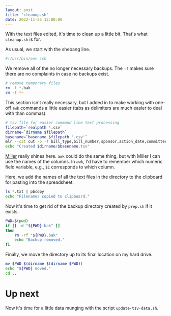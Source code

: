 ```yaml
---
layout: post
title: "cleanup.sh"
date: 2022-11-25 12:00:00
---
```

With the text files edited, it's time to clean up a little bit.  That's what `cleanup.sh` is for.

As usual, we start with the shebang line.
```zsh
#!/usr/bin/env zsh
```

We remove all of the no longer necessary backups. The `-f` makes sure there are no complaints in case no backups exist.
```zsh
# remove temporary files 
rm -f *.bak
rm -f *~
```

This section isn't really necessary, but I added in to make working with one-off `awk` commands a little easier (tabs as delimiters are much easier to deal with than commas).
```zsh
# tsv file for easier command line text processing
filepath=`realpath *.csv`
dirname=`dirname $filepath`
basename=`basename $filepath '.csv'`
mlr --c2t cut -o -f bill_type,bill_number,sponsor,action_date,committee $filepath > "$dirname/$basename.tsv"
echo "Created $dirname/$basename.tsv"
```
[Miller](https://miller.readthedocs.io/en/latest/) really shines here.  `awk` could do the same thing, but with Miller I can use the names of the columns.  In `awk`, I'd have to remember which numeric field variable, e.g., `$1` corresponds to which column.

Here, we add the names of all the text files in the directory to the clipboard for pasting into the spreadsheet.
```zsh
ls *.txt | pbcopy
echo "Filenames copied to clipboard."
```

Now it's time to get rid of the backup directory created by `prep.sh` if it exists.
```zsh
PWD=$(pwd)
if [[ -d "${PWD}.bak" ]]
then
	rm -rf "${PWD}.bak"
	echo "Backup removed."
fi
```


Finally, we move the directory up to its final location on my hard drive.
```zsh
mv $PWD $(dirname $(dirname $PWD))
echo "${PWD} moved."
cd ..
```

# Up next
Now it's time for a little data munging with the script `update-tsv-data.sh`.
